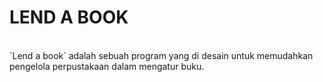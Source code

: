  # LEND A BOOK
 <br>
`Lend a book` adalah sebuah program yang di desain untuk memudahkan pengelola perpustakaan dalam mengatur buku.
